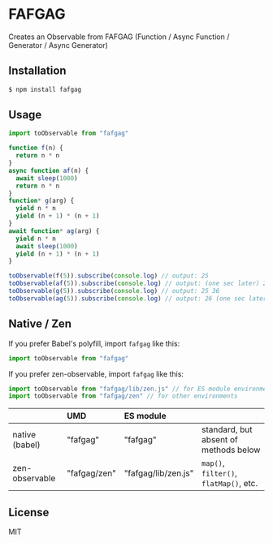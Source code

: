 # FAFGAG

Creates an Observable from FAFGAG (Function / Async Function / Generator / Async Generator)

## Installation

```bash
$ npm install fafgag
```

## Usage

```javascript
import toObservable from "fafgag"

function f(n) {
  return n * n
}
async function af(n) {
  await sleep(1000)
  return n * n
}
function* g(arg) {
  yield n * n
  yield (n + 1) * (n + 1)
}
await function* ag(arg) {
  yield n * n
  await sleep(1000)
  yield (n + 1) * (n + 1)
}

toObservable(f(5)).subscribe(console.log) // output: 25
toObservable(af(5)).subscribe(console.log) // output: (one sec later) 25
toObservable(g(5)).subscribe(console.log) // output: 25 36
toObservable(ag(5)).subscribe(console.log) // output: 26 (one sec later) 36
```

## Native / Zen

If you prefer Babel's polyfill, import `fafgag` like this:

```javascript
import toObservable from "fafgag"
```

If you prefer zen-observable, import `fafgag` like this:

```javascript
import toObservable from "fafgag/lib/zen.js" // for ES module environment
import toObservable from "fafgag/zen" // for other environments
```

|  | UMD | ES module |  |
| :-- | :-- | :-- | :-- |
| native (babel) | "fafgag" | "fafgag" | standard, but absent of methods below |
| zen-observable | "fafgag/zen" | "fafgag/lib/zen.js" | `map()`, `filter()`, `flatMap()`, etc. |

## License

MIT
